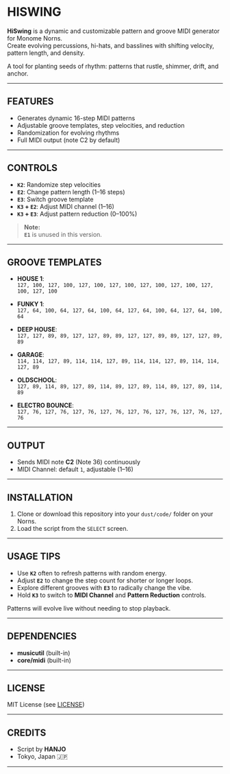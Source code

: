 # **HISWING**

**HiSwing** is a dynamic and customizable pattern and groove MIDI generator for Monome Norns.  
Create evolving percussions, hi-hats, and basslines with shifting velocity, pattern length, and density.

A tool for planting seeds of rhythm: patterns that rustle, shimmer, drift, and anchor.

---

## **FEATURES**

- Generates dynamic 16-step MIDI patterns
- Adjustable groove templates, step velocities, and reduction
- Randomization for evolving rhythms
- Full MIDI output (note C2 by default)

---

## **CONTROLS**

- **`K2`**: Randomize step velocities
- **`E2`**: Change pattern length (1–16 steps)
- **`E3`**: Switch groove template
- **`K3` + `E2`**: Adjust MIDI channel (1–16)
- **`K3` + `E3`**: Adjust pattern reduction (0–100%)

> **Note:**  
> **`E1`** is unused in this version.

---

## **GROOVE TEMPLATES**

- **HOUSE 1**:  
  `127, 100, 127, 100, 127, 100, 127, 100, 127, 100, 127, 100, 127, 100, 127, 100`

- **FUNKY 1**:  
  `127, 64, 100, 64, 127, 64, 100, 64, 127, 64, 100, 64, 127, 64, 100, 64`

- **DEEP HOUSE**:  
  `127, 127, 89, 89, 127, 127, 89, 89, 127, 127, 89, 89, 127, 127, 89, 89`

- **GARAGE**:  
  `114, 114, 127, 89, 114, 114, 127, 89, 114, 114, 127, 89, 114, 114, 127, 89`

- **OLDSCHOOL**:  
  `127, 89, 114, 89, 127, 89, 114, 89, 127, 89, 114, 89, 127, 89, 114, 89`

- **ELECTRO BOUNCE**:  
  `127, 76, 127, 76, 127, 76, 127, 76, 127, 76, 127, 76, 127, 76, 127, 76`

---

## **OUTPUT**

- Sends MIDI note **C2** (Note 36) continuously
- MIDI Channel: default `1`, adjustable (1–16)

---

## **INSTALLATION**

1. Clone or download this repository into your `dust/code/` folder on your Norns.
2. Load the script from the `SELECT` screen.

---

## **USAGE TIPS**

- Use **`K2`** often to refresh patterns with random energy.
- Adjust **`E2`** to change the step count for shorter or longer loops.
- Explore different grooves with **`E3`** to radically change the vibe.
- Hold **`K3`** to switch to **MIDI Channel** and **Pattern Reduction** controls.

Patterns will evolve live without needing to stop playback.

---

## **DEPENDENCIES**

- **musicutil** (built-in)
- **core/midi** (built-in)

---

## **LICENSE**

MIT License (see [LICENSE](./LICENSE))

---

## **CREDITS**

- Script by **HANJO**  
- Tokyo, Japan 🇯🇵

---
